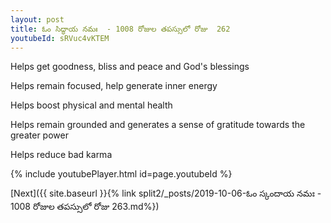 ```yaml
---
layout: post
title: ఓం సిద్ధాయ నమః  - 1008 రోజుల తపస్సులో రోజు  262
youtubeId: sRVuc4vKTEM
---
```

 
 
Helps get goodness, bliss and peace and God's blessings
 
Helps remain focused, help generate inner energy 
 
Helps boost physical and mental health 
 
Helps remain grounded and generates a sense of gratitude towards the greater power 
 
Helps reduce bad karma
 
 
 
 


{% include youtubePlayer.html id=page.youtubeId %}
 
[Next]({{ site.baseurl }}{% link  split2/_posts/2019-10-06-ఓం స్కందాయ నమః  - 1008 రోజుల తపస్సులో రోజు  263.md%})
 
